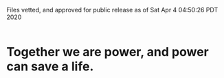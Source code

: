 Files vetted, and approved for public release as of Sat Apr  4 04:50:26 PDT 2020<br><br><h1>Together we are power, and power can save a life.</h1>
